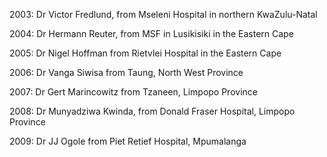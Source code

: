 2003: Dr Victor Fredlund, from Mseleni Hospital in northern KwaZulu-Natal

2004: Dr Hermann Reuter, from MSF in Lusikisiki in the Eastern Cape

2005: Dr Nigel Hoffman from Rietvlei Hospital in the Eastern Cape

2006: Dr Vanga Siwisa from Taung, North West Province

2007: Dr Gert Marincowitz from Tzaneen, Limpopo Province

2008: Dr Munyadziwa Kwinda, from Donald Fraser Hospital, Limpopo Province

2009: Dr JJ Ogole from Piet Retief Hospital, Mpumalanga